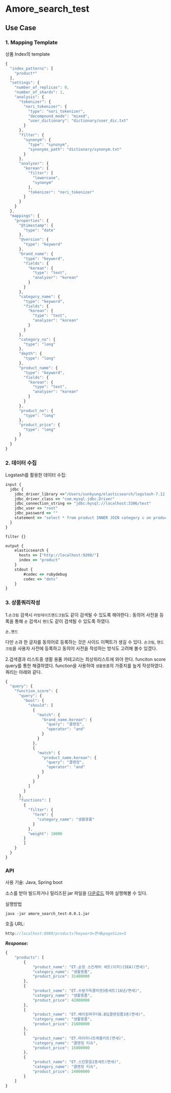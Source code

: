 # Amore_search_test

## Use Case

### 1. Mapping Template
상품 Index의 template
```javascript
{
  "index_patterns": [
    "product*"
  ], 
  "settings": {
    "number_of_replicas": 0,
    "number_of_shards": 1,
    "analysis": {
      "tokenizer": {
        "nori_tokenizer": {
          "type": "nori_tokenizer",
          "decompound_mode": "mixed",
          "user_dictionary": "dictionary/user_dic.txt"
        }
      },
      "filter": {
        "synonym": {
          "type": "synonym",
          "synonyms_path": "dictionary/synonym.txt"
        }
      },
      "analyzer": {
        "korean": {
          "filter": [
            "lowercase",
            "synonym"
          ],
          "tokenizer": "nori_tokenizer"
        }
      }
    }
  },
  "mappings": {
    "properties": {
      "@timestamp": {
        "type": "date"
      },
      "@version": {
        "type": "keyword"
      },
      "brand_name": {
        "type": "keyword",
        "fields": {
          "korean": {
            "type": "text",
            "analyzer": "korean"
          }
        }
      },
      "category_name": {
        "type": "keyword",
        "fields": {
          "korean": {
            "type": "text",
            "analyzer": "korean"
          }
        }
      },
      "category_no": {
        "type": "long"
      },
      "depth": {
        "type": "long"
      },
      "product_name": {
        "type": "keyword",
        "fields": {
          "korean": {
            "type": "text",
            "analyzer": "korean"
          }
        }
      },
      "product_no": {
        "type": "long"
      },
      "product_price": {
        "type": "long"
      }
    }
  }
}


```


### 2. 데이터 수집
Logstash를 활용한 데이터 수집:
```javascript
input {
  jdbc {
    jdbc_driver_library =>"/Users/sunkyung/elasticsearch/logstash-7.12.0/mysql-connector-java-8.0.18.jar" 
    jdbc_driver_class => "com.mysql.jdbc.Driver"
    jdbc_connection_string => "jdbc:mysql://localhost:3306/test"
    jdbc_user => "root"
    jdbc_password => ""
    statement => "select * from product INNER JOIN category c on product.category_no = c.category_no"
  }
}

filter {}

output {
    elasticsearch {
      hosts => ["http://localhost:9200/"]
      index => "product"
    }
    stdout {
        #codec => rubydebug
        codec => "dots"
    }
}
```

### 3. 상품쿼리작성

1.`손크림` 검색시 `러빙데이즈핸드크림`도 같이 검색될 수 있도록 해야한다.:
동의어 사전을 등록을 통해 `손` 검색시 `핸드`도 같이 검색될 수 있도록 하였다. 
```text
손,핸드
```
다만 `손`과 한 글자를 동의어로 등록하는 것은 사이드 이팩트가 생길 수 있다. `손크림`, `핸드크림`을 사용자 사전에 등록하고 동의어 사전을 작성하는 방식도 고려해 볼수 있겠다. 

2.검색결과 리스트중 생활 용품 카테고리는 최상위리스트에 와야 한다.
funciton score query를 통한 해결하였다. function을 사용하여 `생활용품`의 가중치를 높게 작성하였다. 
쿼리는 아래와 같다. 
```javascript
{
  "query": {
    "function_score": {
      "query": {
        "bool": {
          "should": [
            {
              "match": {
                "brand_name.korean": {
                  "query": "클렌징",
                  "operator": "and"
                }
              }
            },
            {
              "match": {
                "product_name.korean": {
                  "query": "클렌징",
                  "operator": "and"
                }
              }
            }
          ]
        }
      },
      "functions": [
        {
          "filter": {
            "term": {
              "category_name": "생활용품"
            }
          }, 
          "weight": 10000
        }
        ]
    }
  }
}
```
 
### API 
사용 기술: Java, Spring boot

소스를 받아 빌드하거나 릴리즈된 jar 파일을 [다운로드](https://github.com/SunKyungCho/amore_search_test/releases/tag/0.0.1) 하여 실행해볼 수 있다.

실행방법
```
java -jar amore_search_test-0.0.1.jar

```

호출 URL:
```javascript
http://localhost:8080/products?keyword=면세&pageSize=5
```

***Response:***
```javascript
{
    "products": [
        {
            "product_name": "ET.순정 스킨케어 세트(이지)(5EA)(면세)",
            "category_name": "생활용품",
            "product_price": 31400000
        },
        {
            "product_name": "ET.수분가득콜라겐3종세트(16년/면세)",
            "category_name": "생활용품",
            "product_price": 42000000
        },
        {
            "product_name": "ET.베이킹파우더B.B딥클렌징폼3종(면세)",
            "category_name": "생활용품",
            "product_price": 21600000
        },
        {
            "product_name": "ET.마이미니트래블키트(면세)",
            "category_name": "클랜징 티슈",
            "product_price": 15000000
        },
        {
            "product_name": "ET.스킨맑음2종세트(면세)",
            "category_name": "클랜징 티슈",
            "product_price": 24000000
        }
    ]
}
```
